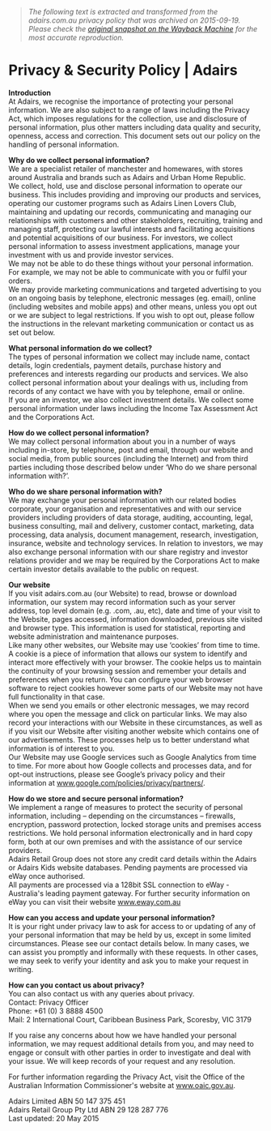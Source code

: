 > *The following text is extracted and transformed from the adairs.com.au privacy policy that was archived on 2015-09-19. Please check the [original snapshot on the Wayback Machine](https://web.archive.org/web/20150919071658id_/https%3A//www.adairs.com.au/privacy-security) for the most accurate reproduction.*

# Privacy & Security Policy | Adairs

**Introduction**  
At Adairs, we recognise the importance of protecting your personal information. We are also subject to a range of laws including the Privacy Act, which imposes regulations for the collection, use and disclosure of personal information, plus other matters including data quality and security, openness, access and correction. This document sets out our policy on the handling of personal information.

**Why do we collect personal information?**  
We are a specialist retailer of manchester and homewares, with stores around Australia and brands such as Adairs and Urban Home Republic.  
We collect, hold, use and disclose personal information to operate our business. This includes providing and improving our products and services, operating our customer programs such as Adairs Linen Lovers Club, maintaining and updating our records, communicating and managing our relationships with customers and other stakeholders, recruiting, training and managing staff, protecting our lawful interests and facilitating acquisitions and potential acquisitions of our business. For investors, we collect personal information to assess investment applications, manage your investment with us and provide investor services.  
We may not be able to do these things without your personal information. For example, we may not be able to communicate with you or fulfil your orders.  
We may provide marketing communications and targeted advertising to you on an ongoing basis by telephone, electronic messages (eg. email), online (including websites and mobile apps) and other means, unless you opt out or we are subject to legal restrictions. If you wish to opt out, please follow the instructions in the relevant marketing communication or contact us as set out below.

**What personal information do we collect?**  
The types of personal information we collect may include name, contact details, login credentials, payment details, purchase history and preferences and interests regarding our products and services. We also collect personal information about your dealings with us, including from records of any contact we have with you by telephone, email or online.  
If you are an investor, we also collect investment details. We collect some personal information under laws including the Income Tax Assessment Act and the Corporations Act.

**How do we collect personal information?**  
We may collect personal information about you in a number of ways including in-store, by telephone, post and email, through our website and social media, from public sources (including the Internet) and from third parties including those described below under ‘Who do we share personal information with?’.

**Who do we share personal information with?**  
We may exchange your personal information with our related bodies corporate, your organisation and representatives and with our service providers including providers of data storage, auditing, accounting, legal, business consulting, mail and delivery, customer contact, marketing, data processing, data analysis, document management, research, investigation, insurance, website and technology services. In relation to investors, we may also exchange personal information with our share registry and investor relations provider and we may be required by the Corporations Act to make certain investor details available to the public on request.

**Our website**  
If you visit adairs.com.au (our Website) to read, browse or download information, our system may record information such as your server address, top level domain (e.g. .com, .au, etc), date and time of your visit to the Website, pages accessed, information downloaded, previous site visited and browser type. This information is used for statistical, reporting and website administration and maintenance purposes.  
Like many other websites, our Website may use ‘cookies’ from time to time. A cookie is a piece of information that allows our system to identify and interact more effectively with your browser. The cookie helps us to maintain the continuity of your browsing session and remember your details and preferences when you return. You can configure your web browser software to reject cookies however some parts of our Website may not have full functionality in that case.  
When we send you emails or other electronic messages, we may record where you open the message and click on particular links. We may also record your interactions with our Website in these circumstances, as well as if you visit our Website after visiting another website which contains one of our advertisements. These processes help us to better understand what information is of interest to you.  
Our Website may use Google services such as Google Analytics from time to time. For more about how Google collects and processes data, and for opt-out instructions, please see Google’s privacy policy and their information at www.google.com/policies/privacy/partners/.

**How do we store and secure personal information?**  
We implement a range of measures to protect the security of personal information, including – depending on the circumstances – firewalls, encryption, password protection, locked storage units and premises access restrictions. We hold personal information electronically and in hard copy form, both at our own premises and with the assistance of our service providers.   
Adairs Retail Group does not store any credit card details within the Adairs or Adairs Kids website databases. Pending payments are processed via eWay once authorised.  
All payments are processed via a 128bit SSL connection to eWay - Australia's leading payment gateway. For further security information on eWay you can visit their website www.eway.com.au

**How can you access and update your personal information?**  
It is your right under privacy law to ask for access to or updating of any of your personal information that may be held by us, except in some limited circumstances. Please see our contact details below. In many cases, we can assist you promptly and informally with these requests. In other cases, we may seek to verify your identity and ask you to make your request in writing.

**How can you contact us about privacy?**  
You can also contact us with any queries about privacy.   
Contact: Privacy Officer   
Phone: +61 (0) 3 8888 4500  
Mail: 2 International Court, Caribbean Business Park, Scoresby, VIC 3179

If you raise any concerns about how we have handled your personal information, we may request additional details from you, and may need to engage or consult with other parties in order to investigate and deal with your issue. We will keep records of your request and any resolution.

For further information regarding the Privacy Act, visit the Office of the Australian Information Commissioner's website at www.oaic.gov.au.

Adairs Limited ABN 50 147 375 451  
Adairs Retail Group Pty Ltd ABN 29 128 287 776  
Last updated: 20 May 2015
